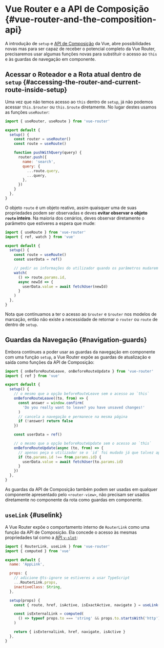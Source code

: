 # Vue Router e a API de Composição {#vue-router-and-the-composition-api}

<VueSchoolLink
  href="https://vueschool.io/lessons/router-and-the-composition-api"
  title="Aprenda a como usar a Vue Router com a API de Composição"
/>

A introdução de `setup` e [API de Composição](https://v3.vuejs.org/guide/composition-api-introduction.html) da Vue, abre possibilidades novas mas para ser capaz de receber o potencial completo da Vue Router, precisaremos usar algumas funções novas para substituir o acesso ao `this` e às guardas de navegação em componente.

## Acessar o Roteador e a Rota atual dentro de `setup` {#accessing-the-router-and-current-route-inside-setup}

Uma vez que não temos acesso ao `this` dentro de `setup`, já não podemos acessar `this.$router` ou `this.$route` diretamente. No lugar destes usamos as funções `useRouter`:

```js
import { useRouter, useRoute } from 'vue-router'

export default {
  setup() {
    const router = useRouter()
    const route = useRoute()

    function pushWithQuery(query) {
      router.push({
        name: 'search',
        query: {
          ...route.query,
          ...query,
        },
      })
    }
  },
}
```

O objeto `route` é um objeto reativo, assim quaisquer uma de suas propriedades podem ser observadas e deves **evitar observar o objeto `route` inteiro**. Na maioria dos cenários, deves observar diretamente o parâmetro que estiveres a espera que mude:

```js
import { useRoute } from 'vue-router'
import { ref, watch } from 'vue'

export default {
  setup() {
    const route = useRoute()
    const userData = ref()

    // pedir as informações do utilizador quando os parâmetros mudarem
    watch(
      () => route.params.id,
      async newId => {
        userData.value = await fetchUser(newId)
      }
    )
  },
}
```

Nota que continuamos a ter o acesso ao `$router` e `$router` nos modelos de marcação, então não existe a necessidade de retornar o `router` ou `route` de dentro de `setup`.

## Guardas da Navegação {#navigation-guards}

Embora continues a poder usar as guardas da navegação em componente com uma função `setup`, a Vue Router expõe as guardas de atualização e saída como funções da API de Composição:

```js
import { onBeforeRouteLeave, onBeforeRouteUpdate } from 'vue-router'
import { ref } from 'vue'

export default {
  setup() {
    // o mesmo que a opção beforeRouteLeave sem o acesso ao `this`
    onBeforeRouteLeave((to, from) => {
      const answer = window.confirm(
        'Do you really want to leave? you have unsaved changes!'
      )
      // cancela a navegação e permanece na mesma página
      if (!answer) return false
    })

    const userData = ref()

    // o mesmo que a opção beforeRouteUpdate sem o acesso ao `this`
    onBeforeRouteUpdate(async (to, from) => {
      // apenas peça o utilizador se o `id` foi mudado já que talvez apenas a `query` ou `hash` foram mudadas
      if (to.params.id !== from.params.id) {
        userData.value = await fetchUser(to.params.id)
      }
    })
  },
}
```

As guardas da API de Composição também podem ser usadas em qualquer componente apresentado pelo `<router-view>`, não precisam ser usados diretamente no componente da rota como guardas em componente.

## `useLink` {#uselink}

A Vue Router expõe o comportamento interno de `RouterLink` como uma função da API de Composição. Ela concede o acesso às mesmas propriedades tal como a [API `v-slot`](../../api/#router-link-s-v-slot):

```js
import { RouterLink, useLink } from 'vue-router'
import { computed } from 'vue'

export default {
  name: 'AppLink',

  props: {
    // adicione @ts-ignore se estiveres a usar TypeScript
    ...RouterLink.props,
    inactiveClass: String,
  },

  setup(props) {
    const { route, href, isActive, isExactActive, navigate } = useLink(props)

    const isExternalLink = computed(
      () => typeof props.to === 'string' && props.to.startsWith('http')
    )

    return { isExternalLink, href, navigate, isActive }
  },
}
```
